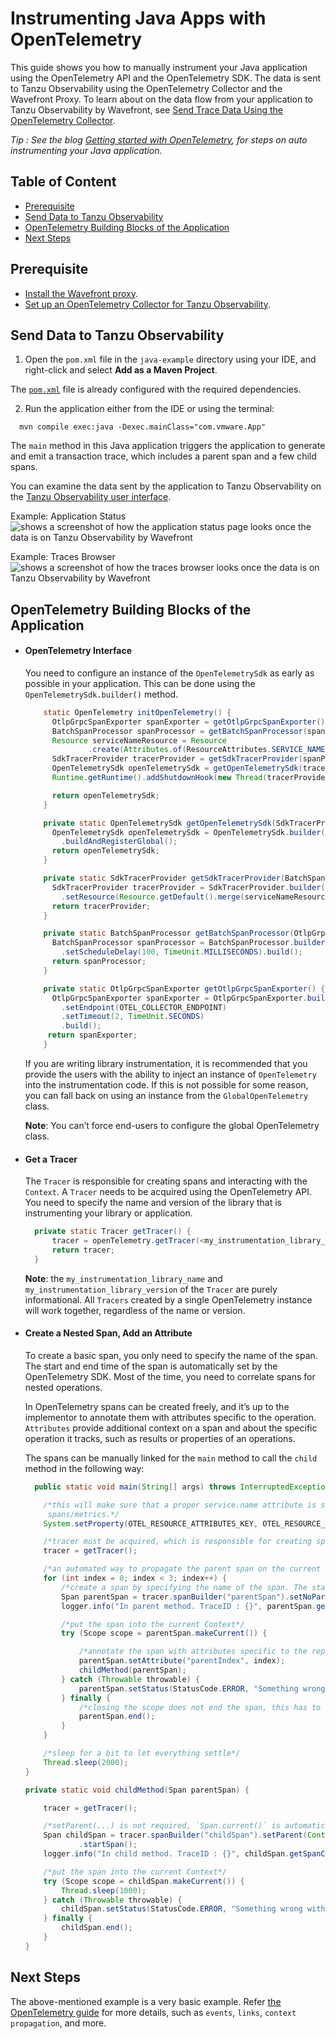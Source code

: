 # Instrumenting Java Apps with OpenTelemetry

This guide shows you how to manually instrument your Java application using the OpenTelemetry API and the OpenTelemetry SDK. The data is sent to Tanzu Observability using the OpenTelemetry Collector and the Wavefront Proxy. To learn about on the data flow from your application to Tanzu Observability by Wavefront, see [Send Trace Data Using the OpenTelemetry Collector](https://docs.wavefront.com/opentelemetry_tracing.html#send-data-using-the-opentelemetry-collector).

*Tip : See the blog [Getting started with OpenTelemetry](https://tanzu.vmware.com/content/blog/getting-started-opentelemetry-vmware-tanzu-observability#devops), for steps on auto instrumenting your Java application.*

## Table of Content

* [Prerequisite](#prerequisite)
* [Send Data to Tanzu Observability](#send-data-to-tanzu-observability)
* [OpenTelemetry Building Blocks of the Application](#opentelemetry-building-blocks-of-the-application)
* [Next Steps](#next-steps)

## Prerequisite

* [Install the Wavefront proxy](https://docs.wavefront.com/proxies_installing.html).
* [Set up an OpenTelemetry Collector for Tanzu Observability](../opentelemetry-examples#opentelemetry-collector). 

## Send Data to Tanzu Observability

1. Open the `pom.xml` file in the `java-example` directory using your IDE, and right-click and select **Add as a Maven Project**.

  The [```pom.xml```](https://github.com/wavefrontHQ/opentelemetry-examples/blob/master/java-example/pom.xml)
file is already configured with the required dependencies.

2. Run the application either from the IDE or using the terminal: 
  ```
    mvn compile exec:java -Dexec.mainClass="com.vmware.App" 
  ```

  The ```main``` method in this Java application triggers the application to generate and emit a transaction trace, which includes a parent span and a few child spans.

You can examine the data sent by the application to Tanzu Observability on the [Tanzu Observability user interface](https://docs.wavefront.com/tracing_ui_overview.html).

Example: Application Status
![shows a screenshot of how the application status page looks once the data is on Tanzu Observability by Wavefront](images/java_examples_collector_app_status.png)

Example: Traces Browser
![shows a screenshot of how the traces browser looks once the data is on Tanzu Observability by Wavefront](images/java_examples_collector_traces_browser.png)

## OpenTelemetry Building Blocks of the Application

* #### OpenTelemetry Interface
  You need to configure an instance of the `OpenTelemetrySdk` as early as possible in your application. This can be done using the `OpenTelemetrySdk.builder()` method.

  ```java
      static OpenTelemetry initOpenTelemetry() {
        OtlpGrpcSpanExporter spanExporter = getOtlpGrpcSpanExporter();
        BatchSpanProcessor spanProcessor = getBatchSpanProcessor(spanExporter);
        Resource serviceNameResource = Resource
                .create(Attributes.of(ResourceAttributes.SERVICE_NAME, SERVICE_NAME));
        SdkTracerProvider tracerProvider = getSdkTracerProvider(spanProcessor, serviceNameResource);
        OpenTelemetrySdk openTelemetrySdk = getOpenTelemetrySdk(tracerProvider);
        Runtime.getRuntime().addShutdownHook(new Thread(tracerProvider::shutdown));

        return openTelemetrySdk;
      }

      private static OpenTelemetrySdk getOpenTelemetrySdk(SdkTracerProvider tracerProvider) {
        OpenTelemetrySdk openTelemetrySdk = OpenTelemetrySdk.builder().setTracerProvider(tracerProvider)
          .buildAndRegisterGlobal();
        return openTelemetrySdk;
      }

      private static SdkTracerProvider getSdkTracerProvider(BatchSpanProcessor spanProcessor, Resource serviceNameResource) {
        SdkTracerProvider tracerProvider = SdkTracerProvider.builder().addSpanProcessor(spanProcessor)
          .setResource(Resource.getDefault().merge(serviceNameResource)).build();
        return tracerProvider;
      }

      private static BatchSpanProcessor getBatchSpanProcessor(OtlpGrpcSpanExporter spanExporter) {
        BatchSpanProcessor spanProcessor = BatchSpanProcessor.builder(spanExporter)
          .setScheduleDelay(100, TimeUnit.MILLISECONDS).build();
        return spanProcessor;
      }

      private static OtlpGrpcSpanExporter getOtlpGrpcSpanExporter() {
        OtlpGrpcSpanExporter spanExporter = OtlpGrpcSpanExporter.builder()
          .setEndpoint(OTEL_COLLECTOR_ENDPOINT)
          .setTimeout(2, TimeUnit.SECONDS)
          .build();
       return spanExporter;
      }
  ```
  If you are writing library instrumentation, it is recommended that you provide the users with the
  ability to inject an instance of `OpenTelemetry` into the instrumentation code. If this is not possible for some reason, you can fall back on using an instance from the `GlobalOpenTelemetry` class. 
  
  **Note**: You can’t force end-users to configure the global OpenTelemetry class.

* #### Get a Tracer
  The `Tracer` is responsible for creating spans and interacting with the `Context`. A `Tracer` needs to be acquired using the OpenTelemetry API. You need to specify the name and version of the library that is instrumenting your library or application.
  ```java
    private static Tracer getTracer() {
        tracer = openTelemetry.getTracer(<my_instrumentation_library_name>, <my_instrumentation_library_version>);         
        return tracer;
    }
  ```
  **Note**: the ```my_instrumentation_library_name``` and ```my_instrumentation_library_version``` of the `Tracer` are purely informational. All `Tracers` created by a single OpenTelemetry instance will work together, regardless of the name or version.

* #### Create a Nested Span, Add an Attribute
  To create a basic span, you only need to specify the name of the span. The start and end time of the span is automatically set by the OpenTelemetry SDK. Most of the time, you need to correlate spans for nested operations. 
  
  In OpenTelemetry spans can be created freely, and it’s up to the implementor to annotate them with attributes specific to the operation. `Attributes` provide additional context on a span and about the specific operation it tracks, such as results or properties of an operations. 
  
  The spans can be manually linked for the `main` method to call the `child` method in the following way:
  
    ```java
      public static void main(String[] args) throws InterruptedException {

        /*this will make sure that a proper service.name attribute is set on all the
         spans/metrics.*/
        System.setProperty(OTEL_RESOURCE_ATTRIBUTES_KEY, OTEL_RESOURCE_ATTRIBUTES_VALUE);

        /*tracer must be acquired, which is responsible for creating spans and interacting with the Context*/
        tracer = getTracer();

        /*an automated way to propagate the parent span on the current thread*/
        for (int index = 0; index < 3; index++) {
            /*create a span by specifying the name of the span. The start and end time of the span is automatically set by the OpenTelemetry SDK*/
            Span parentSpan = tracer.spanBuilder("parentSpan").setNoParent().startSpan();
            logger.info("In parent method. TraceID : {}", parentSpan.getSpanContext().getTraceIdAsHexString());

            /*put the span into the current Context*/
            try (Scope scope = parentSpan.makeCurrent()) {

                /*annotate the span with attributes specific to the represented operation, to provide additional context*/
                parentSpan.setAttribute("parentIndex", index);
                childMethod(parentSpan);
            } catch (Throwable throwable) {
                parentSpan.setStatus(StatusCode.ERROR, "Something wrong with the parent span");
            } finally {
                /*closing the scope does not end the span, this has to be done manually*/
                parentSpan.end();
            }
        }

        /*sleep for a bit to let everything settle*/
        Thread.sleep(2000);
    }

    private static void childMethod(Span parentSpan) {

        tracer = getTracer();

        /*setParent(...) is not required, `Span.current()` is automatically added as the parent*/
        Span childSpan = tracer.spanBuilder("childSpan").setParent(Context.current().with(parentSpan))
                .startSpan();
        logger.info("In child method. TraceID : {}", childSpan.getSpanContext().getTraceIdAsHexString());

        /*put the span into the current Context*/
        try (Scope scope = childSpan.makeCurrent()) {
            Thread.sleep(1000);
        } catch (Throwable throwable) {
            childSpan.setStatus(StatusCode.ERROR, "Something wrong with the child span");
        } finally {
            childSpan.end();
        }
    }
    ```
## Next Steps
The above-mentioned example is a very basic example. Refer [the OpenTelemetry guide](https://opentelemetry.io/docs/instrumentation/java/manual_instrumentation/) for more details, such as `events`, `links`, `context propagation`, and more.
